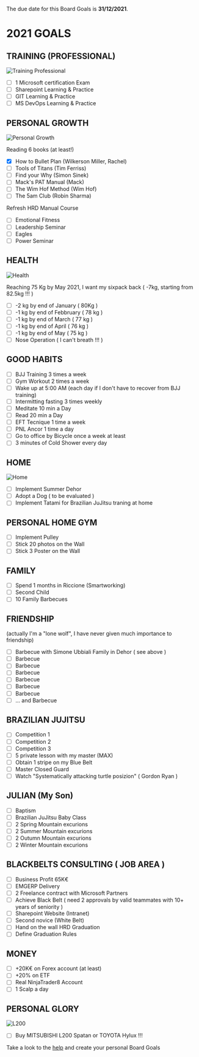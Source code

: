 The due date for this Board Goals is **31/12/2021**.
 
# 2021 GOALS

## TRAINING (PROFESSIONAL)

![Training Professional](https://github.com/DarioN1/Goals2021/blob/main/Content/its-learning-time.jpg)

- [ ] 1 Microsoft certification Exam
- [ ] Sharepoint Learning & Practice
- [ ] GIT Learning & Practice
- [ ] MS DevOps Learning & Practice

## PERSONAL GROWTH

![Personal Growth](https://github.com/DarioN1/Goals2021/blob/main/Content/6777b606601818c1140a561de294d768.jpg)

Reading 6 books (at least!)

- [x] How to Bullet Plan (Wilkerson Miller, Rachel)
- [ ] Tools of Titans (Tim Ferriss)
- [ ] Find your Why (Simon Sinek)
- [ ] Mack's PAT Manual (Mack)
- [ ] The Wim Hof Method (Wim Hof)
- [ ] The 5am Club (Robin Sharma) 

Refresh HRD Manual Course

- [ ] Emotional Fitness
- [ ] Leadership Seminar
- [ ] Eagles
- [ ] Power Seminar

## HEALTH

![Health](https://github.com/DarioN1/Goals2021/blob/main/Content/health.png)

Reaching 75 Kg by May 2021, I want my sixpack back ( -7kg, starting from 82.5kg !!! )
- [ ] -2 kg by end of January ( 80Kg )
- [ ] -1 kg by end of Febbruary ( 78 kg )
- [ ] -1 kg by end of March ( 77 kg )
- [ ] -1 kg by end of April ( 76 kg )
- [ ] -1 kg by end of May ( 75 kg )
- [ ] Nose Operation ( I can't breath !!! )

## GOOD HABITS

- [ ] BJJ Training 3 times a week
- [ ] Gym Workout 2 times a week
- [ ] Wake up at 5:00 AM (each day if I don't have to recover from BJJ training)
- [ ] Intermitting fasting 3 times weekly
- [ ] Meditate 10 min a Day
- [ ] Read 20 min a Day
- [ ] EFT Tecnique 1 time a week
- [ ] PNL Ancor 1 time a day
- [ ] Go to office by Bicycle once a week at least
- [ ] 3 minutes of Cold Shower every day

## HOME

![Home](https://github.com/DarioN1/Goals2021/blob/main/Content/home.png)

- [ ] Implement Summer Dehor
- [ ] Adopt a Dog ( to be evaluated )
- [ ] Implement Tatami for Brazilian JuJitsu traning at home

## PERSONAL HOME GYM

- [ ] Implement Pulley
- [ ] Stick 20 photos on the Wall
- [ ] Stick 3 Poster on the Wall

## FAMILY

- [ ] Spend 1 months in Riccione (Smartworking)
- [ ] Second Child
- [ ] 10 Family Barbecues

## FRIENDSHIP

(actually I'm a "lone wolf", I have never given much importance to friendship)

- [ ] Barbecue with Simone Ubbiali Family in Dehor ( see above )
- [ ] Barbecue 
- [ ] Barbecue 
- [ ] Barbecue 
- [ ] Barbecue 
- [ ] Barbecue 
- [ ] Barbecue 
- [ ] ... and Barbecue 

## BRAZILIAN JUJITSU

- [ ] Competition 1
- [ ] Competition 2
- [ ] Competition 3
- [ ] 5 private lesson with my master (MAX)
- [ ] Obtain 1 stripe on my Blue Belt
- [ ] Master Closed Guard
- [ ] Watch "Systematically attacking turtle posizion" ( Gordon Ryan )

## JULIAN (My Son)

- [ ] Baptism
- [ ] Brazilian JuJitsu Baby Class
- [ ] 2 Spring Mountain excurions
- [ ] 2 Summer Mountain excurions
- [ ] 2 Outumn Mountain excurions
- [ ] 2 Winter Mountain excurions

## BLACKBELTS CONSULTING ( JOB AREA ) 

- [ ] Business Profit 65K€
- [ ] EMGERP Delivery
- [ ] 2 Freelance contract with Microsoft Partners
- [ ] Achieve Black Belt ( need 2 approvals by valid teammates with 10+ years of seniority )
- [ ] Sharepoint Website (Intranet)
- [ ] Second novice (White Belt)
- [ ] Hand on the wall HRD Graduation
- [ ] Define Graduation Rules

## MONEY

- [ ] +20K€ on Forex account (at least)
- [ ] +20% on ETF
- [ ] Real NinjaTrader8 Account
- [ ] 1 Scalp a day

## PERSONAL GLORY

![L200](https://github.com/DarioN1/Goals2021/blob/main/Content/l200.jpg)

- [ ] Buy MITSUBISHI L200 Spatan or TOYOTA Hylux !!!


Take a look to the [help](HELP.md) and create your personal Board Goals
